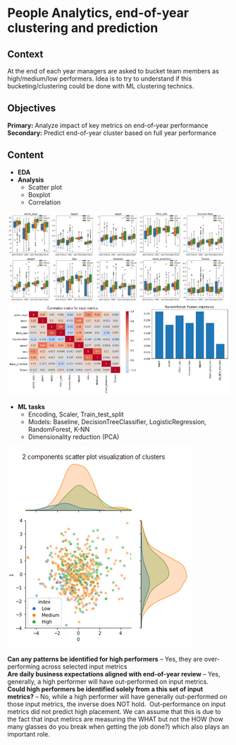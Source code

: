 # People Analytics, end-of-year clustering and prediction

## Context
At the end of each year managers are asked to bucket team members as high/medium/low performers. Idea is to try to understand if this bucketing/clustering could be done with ML clustering technics.

## Objectives
**Primary:** Analyze impact of key metrics on end-of-year performance
<br> **Secondary:** Predict end-of-year cluster based on full year performance

## Content
* **EDA**
* **Analysis**
  * Scatter plot
  * Boxplot
  * Correlation

<img src="images/peopleanalytics_boxplots.jpg?raw=true"/>
<img src="images/peopleanalytics_correlation.jpg?raw=true"/>

* **ML tasks**
  * Encoding, Scaler, Train_test_split
  * Models: Baseline, DecisionTreeClassifier, LogisticRegression, RandomForest, K-NN
  * Dimensionality reduction (PCA)

<img src="images/peopleanalytics_scatter.jpg?raw=true"/>

**Can any patterns be identified for high performers** – Yes, they are over-performing across selected input metrics
<br> **Are daily business expectations aligned with end-of-year review** – Yes, generally, a high performer will have out-performed on input metrics.
<br> **Could high performers be identified solely from a this set of input metrics?** – No, while a high performer will have generally out-performed on those input metrics, the inverse does NOT hold.  Out-performance on input metrics did not predict high placement. We can assume that this is due to the fact that input metircs are measuring the WHAT but not the HOW (how many glasses do you break when getting the job done?) which also plays an important role.

